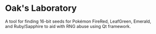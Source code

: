 # Oak's Laboratory 
A tool for finding 16-bit seeds for Pokémon FireRed, LeafGreen, Emerald, and Ruby/Sapphire to aid with RNG abuse using Qt framework.
